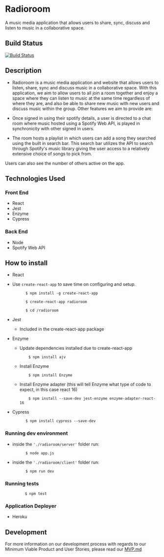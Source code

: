# Radioroom

A music media application that allows users to share, sync, discuss and listen to music in a collaborative space.

## Build Status

[![Build Status](https://travis-ci.org/alakijaayo/Radioroom.svg?branch=master)](https://travis-ci.org/alakijaayo/Radioroom)


## Description

  * Radioroom is a music media application and website that allows users to listen, share, sync and discuss music in a collaborative space. With this application, we aim to allow users to all join a room together and enjoy a space where they can listen to music at the same time regardless of where they are, and also be able to share new music with new users and discuss music within the group. Other features we aim to provide are:

  * Once signed in using their spotify details, a user is directed to a chat room where music hosted using a Spotify Web API, is played in synchronicity with other signed in users. 
   
  * The room hosts a playlist in which users can add a song they searched using the built in search bar. This search bar utilizes the API to search through Spotify's music library giving the user access to a relatively extensive choice of songs to pick from. 
   
   Users can also see the number of others active on the app. 

## Technologies Used

### Front End
- React
- Jest
- Enzyme
- Cypress

### Back End
- Node
- Spotify Web API

## How to install

- React

 - Use ``create-react-app`` to save time on configuring and setup.
  
             $ npm install -g create-react-app
  
             $ create-react-app radioroom
  
             $ cd /radioroom
  
 - Jest 
 
   - Included in the create-react-app package
   
 - Enzyme
 
   - Update dependencies installed due to create-react-app
   
             $ npm install ajv 
   
   - Install Enzyme
   
             $ npm install Enzyme
   
   - Install Enzyme adapter (this will tell Enzyme what type of code to expect, in this case react 16)
   
             $ npm install --save-dev jest-enzyme enzyme-adapter-react-16 
   
 - Cypress
 
             $ npm install cypress --save-dev 
             
             
### Running dev environment  

 - inside the `'./radioroom/server'` folder run:
 
             $ node app.js
             
 - inside the `'./radioroom/client'` folder run:
    
             $ npm run dev

### Running tests

             $ npm test
             
### Application Deployer
- Heroku

## Development

For more information on our development process with regards to our Minimum Viable Product and User Stories, please read our [MVP.md](MVP.md)
